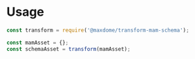 # Usage

```javascript
const transform = require('@maxdome/transform-mam-schema');

const mamAsset = {};
const schemaAsset = transform(mamAsset);
```
